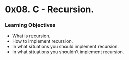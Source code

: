 # 0x08. C - Recursion.
  
### Learning Objectives  
- What is recursion.  
- How to implement recursion.  
- In what situations you should implement recursion.  
- In what situations you shouldn’t implement recursion.
